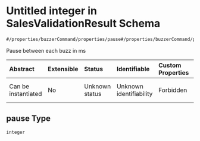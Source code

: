 # Untitled integer in SalesValidationResult Schema

```txt
#/properties/buzzerCommand/properties/pause#/properties/buzzerCommand/properties/pause
```

Pause between each buzz in ms

| Abstract            | Extensible | Status         | Identifiable            | Custom Properties | Additional Properties | Access Restrictions | Defined In                                                                                                               |
| :------------------ | :--------- | :------------- | :---------------------- | :---------------- | :-------------------- | :------------------ | :----------------------------------------------------------------------------------------------------------------------- |
| Can be instantiated | No         | Unknown status | Unknown identifiability | Forbidden         | Allowed               | none                | [sales-validation-result.json*](../../schema/proprietary-extensions/sales-validation-result.json "open original schema") |

## pause Type

`integer`
